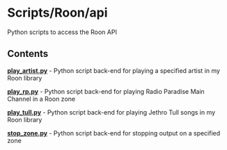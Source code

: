 Scripts/Roon/api
================

Python scripts to access the Roon API

Contents
--------

[**play_artist.py**](Roon/api/play_artist.py) - Python script back-end for playing a specified artist in my Roon library

[**play_rp.py**](Roon/api/play_rp.py) - Python script back-end for playing Radio Paradise Main Channel in a Roon zone

[**play_tull.py**](Roon/api/play_tull.py) - Python script back-end for playing Jethro Tull songs in my Roon library

[**stop_zone.py**](Roon/api/stop_zone.py) - Python script back-end for stopping output on a specified zone
